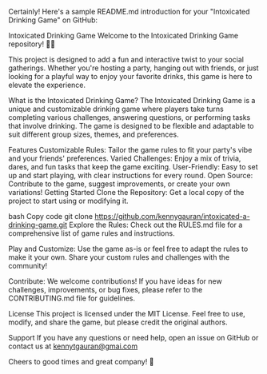 
Certainly! Here's a sample README.md introduction for your "Intoxicated Drinking Game" on GitHub:

Intoxicated Drinking Game
Welcome to the Intoxicated Drinking Game repository! 🍻🎉

This project is designed to add a fun and interactive twist to your social gatherings. Whether you're hosting a party, hanging out with friends, or just looking for a playful way to enjoy your favorite drinks, this game is here to elevate the experience.

What is the Intoxicated Drinking Game?
The Intoxicated Drinking Game is a unique and customizable drinking game where players take turns completing various challenges, answering questions, or performing tasks that involve drinking. The game is designed to be flexible and adaptable to suit different group sizes, themes, and preferences.

Features
Customizable Rules: Tailor the game rules to fit your party's vibe and your friends' preferences.
Varied Challenges: Enjoy a mix of trivia, dares, and fun tasks that keep the game exciting.
User-Friendly: Easy to set up and start playing, with clear instructions for every round.
Open Source: Contribute to the game, suggest improvements, or create your own variations!
Getting Started
Clone the Repository: Get a local copy of the project to start using or modifying it.

bash
Copy code
git clone https://github.com/kennygauran/intoxicated-a-drinking-game.git
Explore the Rules: Check out the RULES.md file for a comprehensive list of game rules and instructions.

Play and Customize: Use the game as-is or feel free to adapt the rules to make it your own. Share your custom rules and challenges with the community!

Contribute: We welcome contributions! If you have ideas for new challenges, improvements, or bug fixes, please refer to the CONTRIBUTING.md file for guidelines.

License
This project is licensed under the MIT License. Feel free to use, modify, and share the game, but please credit the original authors.

Support
If you have any questions or need help, open an issue on GitHub or contact us at kennytgauran@gmai.com

Cheers to good times and great company! 🍻
